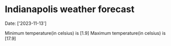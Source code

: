 # Indianapolis weather forecast 
Date: ['2023-11-13'] 

Minimum temperature(in celsius) is [1.9] 
Maximum temperature(in celsius) is [17.9]